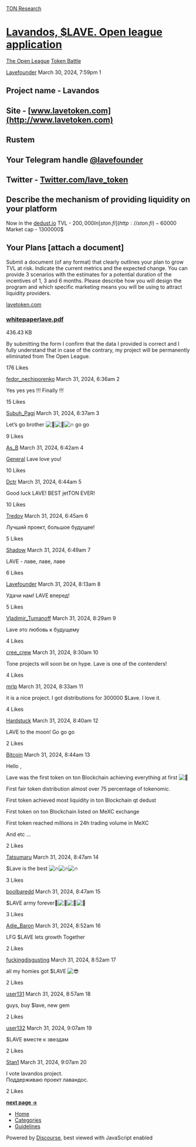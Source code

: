[TON Research](/)

# [Lavandos, $LAVE. Open league application](/t/lavandos-lave-open-league-application/1776)

[The Open League](/c/the-open-league/token-leaderboard/57)  [Token Battle](/c/the-open-league/token-leaderboard/57) 

    

[Lavefounder](https://tonresear.ch/u/Lavefounder)  March 30, 2024, 7:59pm  1

## [](#project-name-lavandos-1)Project name - Lavandos

## [](#site-wwwlavetokencom-2)Site - [www.lavetoken.com](http://www.lavetoken.com)

## [](#rustem-3)Rustem

## [](#your-telegram-handle-lavefounder-4)Your Telegram handle [@lavefounder](/u/lavefounder)

## [](#twitter-twittercomlave_token-5)Twitter - [Twitter.com/lave\_token](http://Twitter.com/lave_token)

## [](#describe-the-mechanism-of-providing-liquidity-on-your-platform-6)Describe the mechanism of providing liquidity on your platform

Now in the [dedust.io](http://dedust.io) TVL - $200,000  
In [ston.fi](http://ston.fi) - 60000$  
Market cap - 1300000$

## [](#your-plans-attach-a-document-7)Your Plans \[attach a document\]

Submit a document (of any format) that clearly outlines your plan to grow TVL at risk. Indicate the current metrics and the expected change. You can provide 3 scenarios with the estimates for a potential duration of the incentives of 1, 3 and 6 months. Please describe how you will design the program and which specific marketing means you will be using to attract liquidity providers.

[lavetoken.com](https://lavetoken.com/whitepaperlave.pdf)

[](https://lavetoken.com/whitepaperlave.pdf)

### [whitepaperlave.pdf](https://lavetoken.com/whitepaperlave.pdf)

436.43 KB

By submitting the form I confirm that the data I provided is correct and I fully understand that in case of the contrary, my project will be permanently eliminated from The Open League.

  176 Likes

[fedor\_nechiporenko](https://tonresear.ch/u/fedor_nechiporenko) March 31, 2024, 6:36am  2

Yes yes yes !!! Finally !!!

  15 Likes

[Subuh\_Pagi](https://tonresear.ch/u/Subuh_Pagi) March 31, 2024, 6:37am  3

Let’s go brother ![:rocket:](https://tonresear.ch/images/emoji/twitter/rocket.png?v=12 ":rocket:")![:rocket:](https://tonresear.ch/images/emoji/twitter/rocket.png?v=12 ":rocket:")![:fire:](https://tonresear.ch/images/emoji/twitter/fire.png?v=12 ":fire:") go go

  9 Likes

[As\_B](https://tonresear.ch/u/As_B) March 31, 2024, 6:42am  4

[General](/c/general/4) Lave love you!

  10 Likes

[Dctr](https://tonresear.ch/u/Dctr) March 31, 2024, 6:44am  5

Good luck LAVE! BEST jetTON EVER!

  10 Likes

[Tredov](https://tonresear.ch/u/Tredov) March 31, 2024, 6:45am  6

Лучший проект, большое будущее!

  5 Likes

[Shadow](https://tonresear.ch/u/Shadow) March 31, 2024, 6:49am  7

LAVE - лаве, лаве, лаве

  6 Likes

[Lavefounder](https://tonresear.ch/u/Lavefounder) March 31, 2024, 8:13am  8

Удачи нам! LAVE вперед!

  5 Likes

[Vladimir\_Tumanoff](https://tonresear.ch/u/Vladimir_Tumanoff) March 31, 2024, 8:29am  9

Lave это любовь к будущему

  4 Likes

[cree\_crew](https://tonresear.ch/u/cree_crew) March 31, 2024, 8:30am  10

Tone projects will soon be on hype. Lave is one of the contenders!

  4 Likes

[mrlp](https://tonresear.ch/u/mrlp) March 31, 2024, 8:33am  11

it is a nice project. I got distributions for 300000 $Lave. I love it.

  4 Likes

[Hardstuck](https://tonresear.ch/u/Hardstuck) March 31, 2024, 8:40am  12

LAVE to the moon! Go go go

  2 Likes

[Bitcoin](https://tonresear.ch/u/Bitcoin) March 31, 2024, 8:44am  13

Hello ,

Lave was the first token on ton Blockchain achieving everything at first ![:1st_place_medal:](https://tonresear.ch/images/emoji/twitter/1st_place_medal.png?v=12 ":1st_place_medal:")

First fair token distribution almost over 75 percentage of tokenomic.

First token achieved most liquidity in ton Blockchain qt dedust

First token on ton Blockchain listed on MeXC exchange

First token reached millions in 24h trading volume in MeXC

And etc …

  2 Likes

[Tatsumaru](https://tonresear.ch/u/Tatsumaru) March 31, 2024, 8:47am  14

$Lave is the best ![:fire:](https://tonresear.ch/images/emoji/twitter/fire.png?v=12 ":fire:")![:fire:](https://tonresear.ch/images/emoji/twitter/fire.png?v=12 ":fire:")![:fire:](https://tonresear.ch/images/emoji/twitter/fire.png?v=12 ":fire:")

  3 Likes

[boolbaredd](https://tonresear.ch/u/boolbaredd) March 31, 2024, 8:47am  15

$LAVE army forever​:rocket:![:rocket:](https://tonresear.ch/images/emoji/twitter/rocket.png?v=12 ":rocket:")![:rocket:](https://tonresear.ch/images/emoji/twitter/rocket.png?v=12 ":rocket:")![:rocket:](https://tonresear.ch/images/emoji/twitter/rocket.png?v=12 ":rocket:")

  3 Likes

[Adie\_Baron](https://tonresear.ch/u/Adie_Baron) March 31, 2024, 8:52am  16

LFG $LAVE lets growth Together

  2 Likes

[fuckingdisgusting](https://tonresear.ch/u/fuckingdisgusting) March 31, 2024, 8:52am  17

all my homies got $LAVE ![:sunglasses:](https://tonresear.ch/images/emoji/twitter/sunglasses.png?v=12 ":sunglasses:")

  2 Likes

[user131](https://tonresear.ch/u/user131) March 31, 2024, 8:57am  18

guys, buy $lave, new gem

  2 Likes

[user132](https://tonresear.ch/u/user132) March 31, 2024, 9:07am  19

$LAVE вместе к звездам

  2 Likes

[Stan1](https://tonresear.ch/u/Stan1) March 31, 2024, 9:07am  20

I vote lavandos project.  
Поддерживаю проект лавандос.

  2 Likes

**[next page →](/t/lavandos-lave-open-league-application/1776?page=2)**

*   [Home](/)
*   [Categories](/categories)
*   [Guidelines](/guidelines)

Powered by [Discourse](https://www.discourse.org), best viewed with JavaScript enabled
